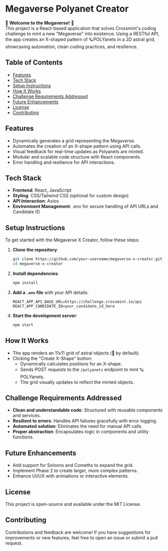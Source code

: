 # Megaverse Polyanet Creator

🌌 **Welcome to the Megaverse!** 🌌  
This project is a React-based application that solves Crossmint's coding challenge to mint a new "Megaverse" into existence. Using a RESTful API, the app creates an X-shaped pattern of 🪐POLYanets in a 2D astral grid, showcasing automation, clean coding practices, and resilience.

## Table of Contents
- [Features](#features)
- [Tech Stack](#tech-stack)
- [Setup Instructions](#setup-instructions)
- [How It Works](#how-it-works)
- [Challenge Requirements Addressed](#challenge-requirements-addressed)
- [Future Enhancements](#future-enhancements)
- [License](#license)
- [Contributing](#contributing)

## Features
- Dynamically generates a grid representing the Megaverse.
- Automates the creation of an X-shape pattern using API calls.
- Visual feedback for real-time updates as Polyanets are minted.
- Modular and scalable code structure with React components.
- Error handling and resilience for API interactions.

## Tech Stack
- **Frontend**: React, JavaScript
- **Styling**: CSS/Tailwind CSS (optional for custom design)
- **API Interaction**: Axios
- **Environment Management**: .env for secure handling of API URLs and Candidate ID

## Setup Instructions
To get started with the Megaverse X Creator, follow these steps:

1. **Clone the repository**:
   ```bash
   git clone https://github.com/your-username/megaverse-x-creator.git
   cd megaverse-x-creator
   ```

2. **Install dependencies**:
   ```bash
   npm install
   ```

3. **Add a `.env` file** with your API details:
   ```plaintext
   REACT_APP_API_BASE_URL=https://challenge.crossmint.io/api
   REACT_APP_CANDIDATE_ID=your_candidate_id_here
   ```

4. **Start the development server**:
   ```bash
   npm start
   ```

## How It Works
- The app renders an 11x11 grid of astral objects (🌌 by default).
- Clicking the "Create X-Shape" button:
  - Dynamically calculates positions for an X-shape.
  - Sends POST requests to the `/polyanets` endpoint to mint 🪐POLYanets.
  - The grid visually updates to reflect the minted objects.

## Challenge Requirements Addressed
- **Clean and understandable code**: Structured with reusable components and services.
- **Resilient to errors**: Handles API failures gracefully with error logging.
- **Automated solution**: Eliminates the need for manual API calls.
- **Proper abstraction**: Encapsulates logic in components and utility functions.

## Future Enhancements
- Add support for Soloons and Comeths to expand the grid.
- Implement Phase 2 to create larger, more complex patterns.
- Enhance UI/UX with animations or interactive elements.

## License
This project is open-source and available under the MIT License.

## Contributing
Contributions and feedback are welcome! If you have suggestions for improvements or new features, feel free to open an issue or submit a pull request.